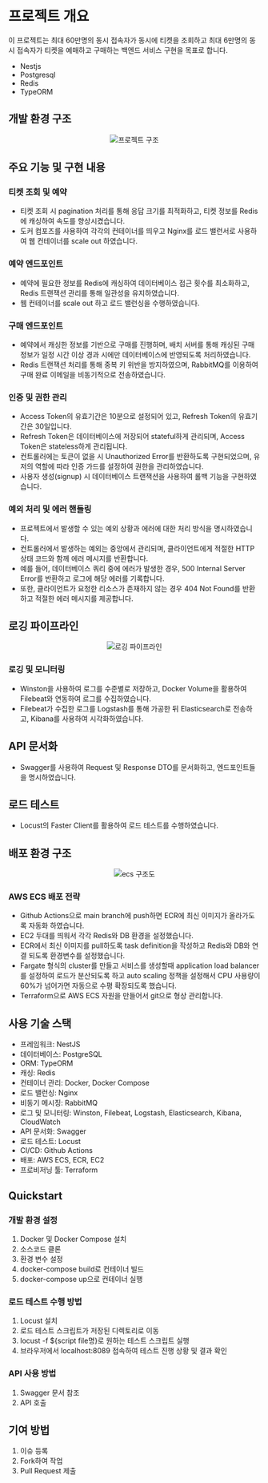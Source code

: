 

# 프로젝트 개요

이 프로젝트는 최대 60만명의 동시 접속자가 동시에 티켓을 조회하고 최대 6만명의 동시 접속자가 티켓을 예매하고 구매하는 백엔드 서비스 구현을 목표로 합니다. 
- Nestjs
- Postgresql
- Redis
- TypeORM

## 개발 환경 구조
<p align="center">
  <img src="./structure.png" alt="프로젝트 구조">
</p>

## 주요 기능 및 구현 내용

### 티켓 조회 및 예약
- 티켓 조회 시 pagination 처리를 통해 응답 크기를 최적화하고, 티켓 정보를 Redis에 캐싱하여 속도를 향상시켰습니다.
- 도커 컴포즈를 사용하여 각각의 컨테이너를 띄우고 Nginx를 로드 밸런서로 사용하여 웹 컨테이너를 scale out 하였습니다.

### 예약 엔드포인트
- 예약에 필요한 정보를 Redis에 캐싱하여 데이터베이스 접근 횟수를 최소화하고, Redis 트랜잭션 관리를 통해 일관성을 유지하였습니다.
- 웹 컨테이너를 scale out 하고 로드 밸런싱을 수행하였습니다.

### 구매 엔드포인트
- 예약에서 캐싱한 정보를 기반으로 구매를 진행하며, 배치 서버를 통해 캐싱된 구매 정보가 일정 시간 이상 경과 시에만 데이터베이스에 반영되도록 처리하였습니다.
- Redis 트랜잭션 처리를 통해 중복 키 위반을 방지하였으며, RabbitMQ를 이용하여 구매 완료 이메일을 비동기적으로 전송하였습니다.

### 인증 및 권한 관리
- Access Token의 유효기간은 10분으로 설정되어 있고, Refresh Token의 유효기간은 30일입니다.
- Refresh Token은 데이터베이스에 저장되어 stateful하게 관리되며, Access Token은 stateless하게 관리됩니다.
- 컨트롤러에는 토큰이 없을 시 Unauthorized Error를 반환하도록 구현되었으며, 유저의 역할에 따라 인증 가드를 설정하여 권한을 관리하였습니다.
- 사용자 생성(signup) 시 데이터베이스 트랜잭션을 사용하여 롤백 기능을 구현하였습니다.

### 예외 처리 및 에러 핸들링
- 프로젝트에서 발생할 수 있는 예외 상황과 에러에 대한 처리 방식을 명시하였습니다. 
- 컨트롤러에서 발생하는 예외는 중앙에서 관리되며, 클라이언트에게 적절한 HTTP 상태 코드와 함께 에러 메시지를 반환합니다.
- 예를 들어, 데이터베이스 쿼리 중에 에러가 발생한 경우, 500 Internal Server Error를 반환하고 로그에 해당 에러를 기록합니다.
- 또한, 클라이언트가 요청한 리소스가 존재하지 않는 경우 404 Not Found를 반환하고 적절한 에러 메시지를 제공합니다.

## 로깅 파이프라인
<p align="center">
  <img src="./logging.png" alt="로깅 파이프라인">
</p>

### 로깅 및 모니터링
- Winston을 사용하여 로그를 수준별로 저장하고, Docker Volume을 활용하여 Filebeat와 연동하여 로그를 수집하였습니다.
- Filebeat가 수집한 로그를 Logstash를 통해 가공한 뒤 Elasticsearch로 전송하고, Kibana를 사용하여 시각화하였습니다.

## API 문서화
- Swagger를 사용하여 Request 및 Response DTO를 문서화하고, 엔드포인트들을 명시하였습니다.

## 로드 테스트
- Locust의 Faster Client를 활용하여 로드 테스트를 수행하였습니다. 
## 배포 환경 구조
<p align="center">
  <img src="./ecs.png" alt="ecs 구조도">
</p>

### AWS ECS 배포 전략
- Github Actions으로 main branch에 push하면 ECR에 최신 이미지가 올라가도록 자동화 하였습니다.
- EC2 두대를 띄워서 각각 Redis와 DB 환경을 설정했습니다. 
- ECR에서 최신 이미지를 pull하도록 task definition을 작성하고 Redis와 DB와 연결 되도록 환경변수를 설정했습니다.
- Fargate 형식의 cluster를 만들고 서비스를 생성할때 application load balancer를 설정하여 로드가 분산되도록 하고 auto scaling 정책을 설정해서 CPU 사용량이 60%가 넘어가면 자동으로 수평 확장되도록 했습니다.
- Terraform으로 AWS ECS 자원을 만들어서 git으로 형상 관리합니다.
## 사용 기술 스택

- 프레임워크: NestJS
- 데이터베이스: PostgreSQL
- ORM: TypeORM
- 캐싱: Redis
- 컨테이너 관리: Docker, Docker Compose
- 로드 밸런싱: Nginx
- 비동기 메시징: RabbitMQ
- 로그 및 모니터링: Winston, Filebeat, Logstash, Elasticsearch, Kibana, CloudWatch
- API 문서화: Swagger
- 로드 테스트: Locust
- CI/CD: Github Actions
- 배포: AWS ECS, ECR, EC2
- 프로비저닝 툴: Terraform

## Quickstart
### 개발 환경 설정

1. Docker 및 Docker Compose 설치
2. 소스코드 클론
3. 환경 변수 설정
4. docker-compose build로 컨테이너 빌드
5. docker-compose up으로 컨테이너 실행

### 로드 테스트 수행 방법
1. Locust 설치
2. 로드 테스트 스크립트가 저장된 디렉토리로 이동
3. locust -f ${script file명}로 원하는 테스트 스크립트 실행
4. 브라우저에서 localhost:8089 접속하여 테스트 진행 상황 및 결과 확인
   
### API 사용 방법

1. Swagger 문서 참조
2. API 호출

## 기여 방법

1. 이슈 등록
2. Fork하여 작업
3. Pull Request 제출




